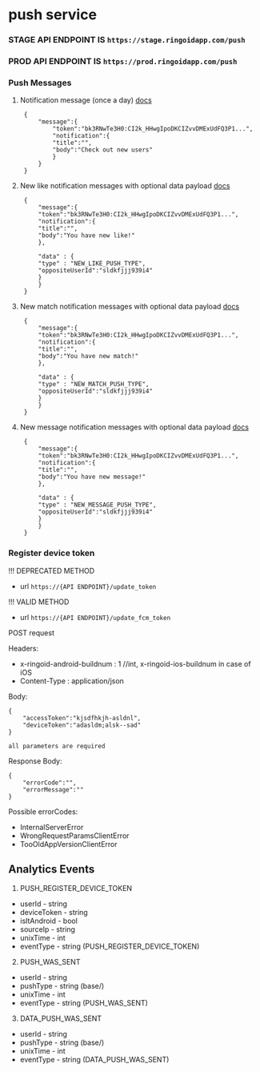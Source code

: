# push service

### STAGE API ENDPOINT IS ``https://stage.ringoidapp.com/push``
### PROD API ENDPOINT IS ``https://prod.ringoidapp.com/push``

### Push Messages

1. Notification message (once a day) [docs](https://firebase.google.com/docs/cloud-messaging/concept-options#notifications)

        {
            "message":{
                "token":"bk3RNwTe3H0:CI2k_HHwgIpoDKCIZvvDMExUdFQ3P1...",
                "notification":{
                "title":"",
                "body":"Check out new users"
                }
            }
        }

2. New like notification messages with optional data payload [docs](https://firebase.google.com/docs/cloud-messaging/concept-options#notification-messages-with-optional-data-payload)

        {
            "message":{
            "token":"bk3RNwTe3H0:CI2k_HHwgIpoDKCIZvvDMExUdFQ3P1...",
            "notification":{
            "title":"",
            "body":"You have new like!"
            },
            
            "data" : {
            "type" : "NEW_LIKE_PUSH_TYPE",
            "oppositeUserId":"sldkfjjj939i4"
            }
            }
        }

3. New match notification messages with optional data payload [docs](https://firebase.google.com/docs/cloud-messaging/concept-options#notification-messages-with-optional-data-payload)

        {
            "message":{
            "token":"bk3RNwTe3H0:CI2k_HHwgIpoDKCIZvvDMExUdFQ3P1...",
            "notification":{
            "title":"",
            "body":"You have new match!"
            },
            
            "data" : {
            "type" : "NEW_MATCH_PUSH_TYPE",
            "oppositeUserId":"sldkfjjj939i4"
            }
            }
        }

4. New message notification messages with optional data payload [docs](https://firebase.google.com/docs/cloud-messaging/concept-options#notification-messages-with-optional-data-payload)

        {
            "message":{
            "token":"bk3RNwTe3H0:CI2k_HHwgIpoDKCIZvvDMExUdFQ3P1...",
            "notification":{
            "title":"",
            "body":"You have new message!"
            },
            
            "data" : {
            "type" : "NEW_MESSAGE_PUSH_TYPE",
            "oppositeUserId":"sldkfjjj939i4"
            }
            }
        }
    
    
### Register device token

!!! DEPRECATED METHOD
* url ``https://{API ENDPOINT}/update_token``

!!! VALID METHOD
* url ``https://{API ENDPOINT}/update_fcm_token``

POST request

Headers:

* x-ringoid-android-buildnum : 1       //int, x-ringoid-ios-buildnum in case of iOS
* Content-Type : application/json

Body:

    {
        "accessToken":"kjsdfhkjh-asldnl",
        "deviceToken":"adasldm;alsk--sad"
    }
    
    all parameters are required
    
 Response Body:
 
    {
        "errorCode":"",
        "errorMessage":""
    }

    
Possible errorCodes:

* InternalServerError
* WrongRequestParamsClientError
* TooOldAppVersionClientError

## Analytics Events

1. PUSH_REGISTER_DEVICE_TOKEN

* userId - string
* deviceToken - string
* isItAndroid - bool
* sourceIp - string
* unixTime - int
* eventType - string (PUSH_REGISTER_DEVICE_TOKEN)

2. PUSH_WAS_SENT

* userId - string
* pushType - string (base/)
* unixTime - int
* eventType - string (PUSH_WAS_SENT)

3. DATA_PUSH_WAS_SENT

* userId - string
* pushType - string (base/)
* unixTime - int
* eventType - string (DATA_PUSH_WAS_SENT)
